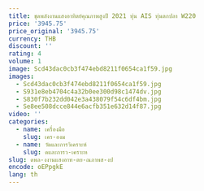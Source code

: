 ```yaml
---
title: ชุดพลังงานแสงอาทิตย์คุณภาพสูงปี 2021 ทุ่น AIS ทุ่นตกปลา W220
price: '3945.75'
price_original: '3945.75'
currency: THB
discount: ''
rating: 4
volume: 1
image: Scd43dac0cb3f474ebd8211f0654ca1f59.jpg
images:
  - Scd43dac0cb3f474ebd8211f0654ca1f59.jpg
  - S931e8eb4704c4a32b0ee300d98c1474dv.jpg
  - S830f7b232dd042e3a438079f54c6df4bm.jpg
  - Se8ee508dcce844e6acfb351e632d14f87.jpg
video: ''
categories:
  - name: เครื่องมือ
    slug: เคร-องม
  - name: วัดและการวิเคราะห์
    slug: ดและการว-เคราะห
slug: ดพล-งงานแสงอาท-ตย-ณภาพส-งป
encode: oEPpgkE
lang: th
---
```

  